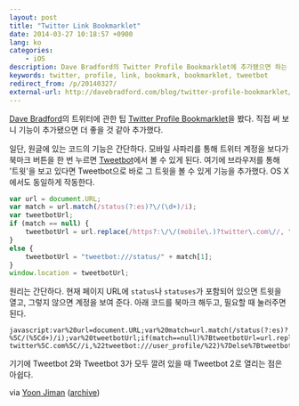 ```yaml
---
layout: post
title: "Twitter Link Bookmarklet"
date: 2014-03-27 10:18:57 +0900
lang: ko
categories:
    - iOS
description: Dave Bradford의 Twitter Profile Bookmarklet에 추가됐으면 하는 기능이 있어 추가했다.
keywords: twitter, profile, link, bookmark, bookmarklet, tweetbot
redirect_from: /p/20140327/
external-url: http://davebradford.com/blog/twitter-profile-bookmarklet/
---
```


[Dave Bradford][]의 트위터에 관한 팁 [Twitter Profile Bookmarklet][external-url]을 봤다. 직접 써 보니 기능이 추가됐으면 더 좋을 것 같아 추가했다.

[Dave Bradford]: http://davebradford.com/about/
[external-url]: http://davebradford.com/blog/twitter-profile-bookmarklet/

일단, 원글에 있는 코드의 기능은 간단하다. 모바일 사파리를 통해 트위터 계정을 보다가 북마크 버튼을 한 번 누르면 [Tweetbot][]에서 볼 수 있게 된다. 여기에 브라우저를 통해 '트윗'을 보고 있다면 Tweetbot으로 바로 그 트윗을 볼 수 있게 기능을 추가했다. OS X에서도 동일하게 작동한다.

[Tweetbot]: http://tapbots.com/software/tweetbot/

``` javascript
var url = document.URL;
var match = url.match(/status(?:es)?\/(\d+)/i);
var tweetbotUrl;
if (match == null) {
    tweetbotUrl = url.replace(/https?:\/\/(mobile\.)?twitter\.com\//, "tweetbot:///user_profile/");
}
else {
    tweetbotUrl = "tweetbot:///status/" + match[1];
}
window.location = tweetbotUrl;
```

원리는 간단하다. 현재 페이지 URL에 `status`나 `statuses`가 포함되어 있으면 트윗을 열고, 그렇지 않으면 계정을 보여 준다. 아래 코드를 북마크 해두고, 필요할 때 눌러주면 된다.

``` text
javascript:var%20url=document.URL;var%20match=url.match(/status(?:es)?%5C/(%5Cd+)/i);var%20tweetbotUrl;if(match==null)%7BtweetbotUrl=url.replace(/https?:%5C/%5C/(mobile%5C.)?twitter%5C.com%5C//i,%22tweetbot:///user_profile/%22)%7Delse%7BtweetbotUrl=%22tweetbot:///status/%22+match[1]%7Dwindow.location=tweetbotUrl;
```

기기에 Tweetbot 2와 Tweetbot 3가 모두 깔려 있을 때 Tweetbot 2로 열리는 점은 아쉽다.

via [Yoon Jiman](http://yoonjiman.net/2014/03/25/twitter-profile-bookmarklet/)
([archive](https://web.archive.org/web/20150602012856/http://yoonjiman.net/2014/03/25/twitter-profile-bookmarklet/))
